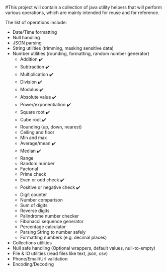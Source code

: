 #This project will contain a collection of java utility helpers that will perform various operations, which are mainly intended for reuse and for reference.

The list of operations include:
- Date/Time formatting
- Null handling
- JSON parsing
- String utilities (trimming, masking sensitive data)
- Number utilities (rounding, formatting, random number generator)
  - Addition                       ✔️
  - Subtraction                    ✔️
  - Multiplication                 ✔️
  - Division                       ✔️
  - Modulus                        ✔️
  - Absolute value                 ✔️
  - Power/exponentiation           ✔️
  - Square root                    ✔️
  - Cube root                      ✔️
  - Rounding (up, down, nearest)
  - Ceiling and floor
  - Min and max
  - Average/mean                   ✔️
  - Median                         ✔️
  - Range
  - Random number
  - Factorial
  - Prime check
  - Even or odd check              ✔️
  - Positive or negative check     ✔️
  - Digit counter
  - Number comparison
  - Sum of digits
  - Reverse digits
  - Palindrome number checker
  - Fibonacci sequence generator
  - Percentage calculator
  - Parsing String to number safely
  - Formatting numbers (e.g. decimal places)
- Collections utilities
- Null safe handling (Optional wrappers, default values, null-to-empty)
- File & IO utilities (read files like text, json, csv)
- Phone/Email/Url validation
- Encoding/Decoding
